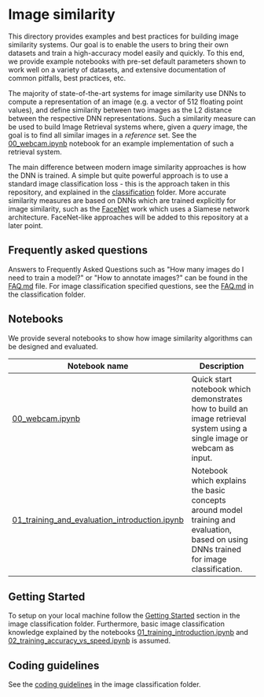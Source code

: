 # Image similarity

This directory provides examples and best practices for building image similarity systems. Our goal is to enable the users to bring their own datasets and train a high-accuracy model easily and quickly. To this end, we provide example notebooks with pre-set default parameters shown to work well on a variety of datasets, and extensive documentation of common pitfalls, best practices, etc.

The majority of state-of-the-art systems for image similarity use DNNs to compute a representation of an image (e.g. a vector of 512 floating point values), and define similarity between two images as the L2 distance between the respective DNN representations. Such a similarity measure can be used to build Image Retrieval systems where, given a *query* image, the goal is to find all similar images in a *reference* set. See the [00_webcam.ipynb](notebooks/00_webcam.ipynb) notebook for an example implementation of such a retrieval system.

The main difference between modern image similarity approaches is how the DNN is trained. A simple but quite powerful approach is to use a standard image classification loss - this is the approach taken in this repository, and explained in the [classification](../classification/README.md) folder. More accurate similarity measures are based on DNNs which are trained explicitly for image similarity, such as the [FaceNet](https://arxiv.org/pdf/1503.03832.pdf) work which uses a Siamese network architecture. FaceNet-like approaches will be added to this repository at a later point.


## Frequently asked questions

Answers to Frequently Asked Questions such as "How many images do I need to train a model?" or "How to annotate images?" can be found in the [FAQ.md](FAQ.md) file. For image classification specified questions, see the [FAQ.md](../classification/FAQ.md) in the classification folder.


## Notebooks

We provide several notebooks to show how image similarity algorithms can be designed and evaluated.

| Notebook name | Description |
| --- | --- |
| [00_webcam.ipynb](./notebooks/00_webcam.ipynb)| Quick start notebook which demonstrates how to build an image retrieval system using a single image or webcam as input.
| [01_training_and_evaluation_introduction.ipynb](./notebooks/01_training_and_evaluation_introduction.ipynb)| Notebook which explains the basic concepts around model training and evaluation, based on using DNNs trained for image classification.|


## Getting Started

To setup on your local machine follow the [Getting Started](../classification/#getting-started) section in the image classification folder. Furthermore, basic image classification knowledge explained by the notebooks [01_training_introduction.ipynb](../classification/notebooks/01_training_introduction.ipynb) and [02_training_accuracy_vs_speed.ipynb](../classification/notebooks/02_training_accuracy_vs_speed.ipynb) is assumed.


## Coding guidelines

See the [coding guidelines](../classification/#coding-guidelines) in the image classification folder.
